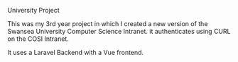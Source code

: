 University Project

This was my 3rd year project in which I created a new version of the Swansea University Computer Science Intranet. it authenticates using CURL on the COSI Intranet.

It uses a Laravel Backend with a Vue frontend.
